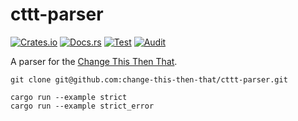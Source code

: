 # cttt-parser

[![Crates.io](https://img.shields.io/crates/v/cttt-parser.svg)](https://crates.io/crates/cttt-parser)
[![Docs.rs](https://docs.rs/cttt-parser/badge.svg)](https://docs.rs/cttt-parser)
[![Test](https://github.com/change-this-then-that/cttt-parser/actions/workflows/ci.yml/badge.svg)](https://github.com/change-this-then-that/cttt-parser/actions/workflows/ci.yml)
[![Audit](https://github.com/change-this-then-that/cttt-parser/actions/workflows/audit.yml/badge.svg)](https://github.com/change-this-then-that/cttt-parser/actions/workflows/audit.yml)

A parser for the [Change This Then That](https://github.com/change-this-then-that).

```
git clone git@github.com:change-this-then-that/cttt-parser.git

cargo run --example strict
cargo run --example strict_error
```